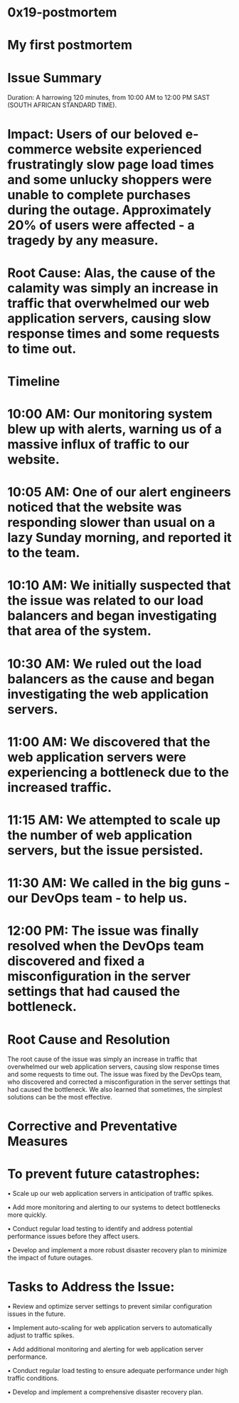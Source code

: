 # 0x19-postmortem

# My first postmortem


# Issue Summary
Duration: A harrowing 120 minutes, from 10:00 AM to 12:00 PM SAST (SOUTH AFRICAN STANDARD TIME).

# Impact: Users of our beloved e-commerce website experienced frustratingly slow page load times and some unlucky shoppers were unable to complete purchases during the outage. Approximately 20% of users were affected - a tragedy by any measure.

# Root Cause: Alas, the cause of the calamity was simply an increase in traffic that overwhelmed our web application servers, causing slow response times and some requests to time out. 

# Timeline

# 10:00 AM: Our monitoring system blew up with alerts, warning us of a massive influx of traffic to our website. 

# 10:05 AM: One of our alert engineers noticed that the website was responding slower than usual on a lazy Sunday morning, and reported it to the team. 

# 10:10 AM: We initially suspected that the issue was related to our load balancers and began investigating that area of the system. 

# 10:30 AM: We ruled out the load balancers as the cause and began investigating the web application servers. 

# 11:00 AM: We discovered that the web application servers were experiencing a bottleneck due to the increased traffic. 

# 11:15 AM: We attempted to scale up the number of web application servers, but the issue persisted. 

# 11:30 AM: We called in the big guns - our DevOps team - to help us. 

# 12:00 PM: The issue was finally resolved when the DevOps team discovered and fixed a misconfiguration in the server settings that had caused the bottleneck. 

# Root Cause and Resolution

The root cause of the issue was simply an increase in traffic that overwhelmed our web application servers, causing slow response times and some requests to time out. The issue was fixed by the DevOps team, who discovered and corrected a misconfiguration in the server settings that had caused the bottleneck. We also learned that sometimes, the simplest solutions can be the most effective.

# Corrective and Preventative Measures

# To prevent future catastrophes:

• Scale up our web application servers in anticipation of traffic spikes. 

• Add more monitoring and alerting to our systems to detect bottlenecks more quickly.

• Conduct regular load testing to identify and address potential performance issues before they affect users.

• Develop and implement a more robust disaster recovery plan to minimize the impact of future outages. 


# Tasks to Address the Issue:

• Review and optimize server settings to prevent similar configuration issues in the future.

• Implement auto-scaling for web application servers to automatically adjust to traffic spikes.

• Add additional monitoring and alerting for web application server performance.

• Conduct regular load testing to ensure adequate performance under high traffic conditions. 

• Develop and implement a comprehensive disaster recovery plan. 
